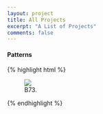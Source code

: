 ```yaml
---
layout: project
title: All Projects
excerpt: "A List of Projects"
comments: false
---
```


#### Patterns

{% highlight html %}
<figure class="half">
    <a href="https://dmayfieldjones.github.io/assets/img/b73_triarch.jpg"><img src="https://dmayfieldjones.github.io/assets/img/b73_triarch.jpg"></a>
    <figcaption>B73.</figcaption>
</figure>
{% endhighlight %}


